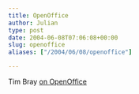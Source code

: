 ```yaml
---
title: OpenOffice
author: Julian
type: post
date: 2004-06-08T07:06:08+00:00
slug: openoffice 
aliases: ["/2004/06/08/openoffice"]

---
```

Tim Bray [on OpenOffice][1]

 [1]: https://www.tbray.org/ongoing/When/200x/2004/03/26/OpenOffice
